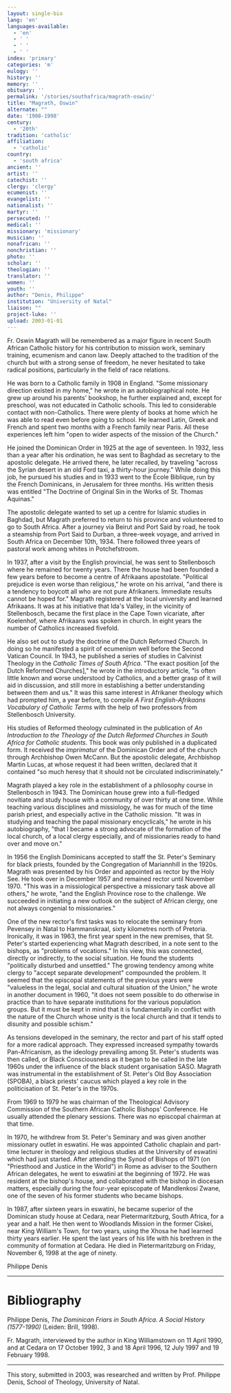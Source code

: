 ```yaml
---
layout: single-bio
lang: 'en'
languages-available:
  - 'en'
  - ' '
  - ' '
  - ' '
index: 'primary'
categories: 'm'
eulogy: ''
history: ''
memory: ''
obituary: ''
permalink: '/stories/southafrica/magrath-oswin/'
title: "Magrath, Oswin"
alternate: ""
date: '1908-1998'
century:
  - '20th'
tradition: 'catholic'
affiliation:
  - 'catholic'
country:
  - 'south africa'
ancient: ''
artist: ''
catechist: ''
clergy: 'clergy'
ecumenist: ''
evangelist: ''
nationalist: ''
martyr: ''
persecuted: ''
medical: ''
missionary: 'missionary'
musician: ''
nonafrican: ''
nonchristian: ''
photo: ''
scholar: ''
theologian: ''
translator: ''
women: ''
youth: ''
author: "Denis, Philippe"
institution: "University of Natal"
liaison: ""
project-luke: ''
upload: 2003-01-01
---
```




Fr. Oswin Magrath will be remembered as a major figure in  recent South African Catholic history for his contribution to mission work, seminary training, ecumenism and canon law. Deeply attached to the tradition of the church but with a strong sense of freedom, he never hesitated to take radical positions, particularly in the field of race relations.

He was born to a Catholic family in 1908 in England. "Some missionary direction existed in my home," he wrote in an autobiographical note. He grew up around his parents' bookshop, he further explained  and,  except for preschool, was not educated in Catholic schools. This led to considerable contact with non-Catholics. There were plenty of books at home which he was able to read even before going to school. He learned Latin, Greek and French and spent two months with a French family near Paris. All these experiences left him "open to wider aspects of the mission of the Church."

He joined the Dominican Order in 1925 at the age of seventeen. In 1932, less than a year after his ordination, he was sent to Baghdad as secretary to the apostolic delegate. He arrived there, he later recalled, by traveling "across the Syrian desert in an old Ford taxi, a thirty-hour journey." While doing this job, he pursued his studies and in 1933 went to the École Biblique, run by the French Dominicans, in Jerusalem for three months. His written thesis was entitled "The Doctrine of Original Sin in the Works of St. Thomas Aquinas."

The apostolic delegate wanted to set up a centre for Islamic studies in Baghdad, but Magrath preferred to return to his province and volunteered to go to South Africa. After a journey via Beirut and Port Said by road, he took a steamship from Port Said to Durban, a three-week voyage, and arrived in South Africa on December 10th, 1934. There followed three years of pastoral work among whites in Potchefstroom.

In 1937, after a visit by the English provincial, he was sent to Stellenbosch where he remained for twenty years. There the house had been founded a few years before to become a centre of Afrikaans apostolate. "Political prejudice is even worse than religious," he wrote on his arrival, "and there is a tendency to boycott all who are not pure Afrikaners. Immediate results cannot be hoped for." Magrath registered at the local university and learned Afrikaans. It was at his initiative that Ida's Valley, in the vicinity of Stellenbosch, became the first place in the Cape Town vicariate, after Koelenhof, where Afrikaans was spoken in church. In eight years the number of Catholics increased fivefold.

He also set out to study the doctrine of the Dutch Reformed Church. In doing so he manifested a spirit of ecumenism well before the Second Vatican Council. In 1943, he published a series of studies in Calvinist Theology in the *Catholic Times of South Africa*. "The exact position [of the Dutch Reformed Churches]," he wrote in the introductory article, "is often little known and worse understood by Catholics, and a better grasp of it will aid in discussion, and still more in establishing a better understanding between them and us." It was this same interest in Afrikaner theology which had prompted him, a year before, to compile *A First English-Afrikaans Vocabulary of Catholic Terms* with the help of two professors from Stellenbosch University.

His studies of Reformed theology culminated in the publication of *An Introduction to the Theology of the Dutch Reformed Churches in South Africa for Catholic students*. This book was only published in a duplicated form. It received the *imprimatur* of the Dominican Order and of the church through Archbishop Owen McCann. But the apostolic delegate, Archbishop Martin Lucas, at whose request it had been written, declared that it contained "so much heresy that it should not be circulated indiscriminately."

Magrath played a key role in the establishment of a philosophy course in Stellenbosch in 1943. The Dominican  house grew into a full-fledged novitiate and study house with a community of over thirty at one time. While teaching various disciplines and missiology, he was for much of the time parish priest, and especially active in the Catholic mission. "It was in studying and teaching the papal missionary encyclicals," he wrote in his autobiography, "that I became a strong advocate of the formation of the local church, of a local clergy especially, and of missionaries ready to hand over and move on."

In 1956 the English Dominicans accepted to staff the St. Peter's Seminary for black priests, founded by the Congregation of Mariannhill in the 1920s. Magrath was presented by his Order and appointed as rector by the Holy See. He took over in December 1957 and remained rector until November 1970. "This was in a missiological perspective a missionary task above all others," he wrote, "and the English Province rose to the challenge. We succeeded in initiating a new outlook on the subject of African clergy, one not always congenial to missionaries."

One of the new rector's first tasks was to relocate the seminary from Pevensey in Natal to Hammanskraal, sixty kilometres north of Pretoria. Ironically, it was in 1963, the first year spent in the new premises, that St. Peter's started experiencing what Magrath described, in a note sent to the bishops, as "problems of vocations." In his view, this was connected, directly or indirectly, to the social situation. He found the students "politically disturbed and unsettled." The growing tendency among white clergy to "accept separate development" compounded the problem. It seemed that the episcopal statements of the previous years were "valueless in the legal, social and cultural situation of the Union," he wrote in another document in 1960, "it does not seem possible to do otherwise in practice than to have separate institutions for the various population groups. But it must be kept in mind that it is fundamentally in conflict with the nature of the Church whose unity is the local church and that it tends to disunity and possible schism."

As tensions developed in the seminary, the rector and part of his staff opted for a more radical approach. They expressed increased sympathy towards Pan-Africanism, as the ideology prevailing among St. Peter's students was then called, or Black Consciousness as it began to be called in the late 1960s under the influence of the black student organisation SASO. Magrath was instrumental in the establishment of St. Peter's Old Boy Association (SPOBA), a black priests' caucus which played a key role in the politicisation of St. Peter's in the 1970s.

From 1969 to 1979 he was chairman of the Theological Advisory Commission of the Southern African Catholic Bishops' Conference. He usually attended the plenary sessions. There was no episcopal chairman at that time.

In 1970, he withdrew from St. Peter's Seminary and was given another missionary outlet in eswatini. He was appointed Catholic chaplain and part-time lecturer in theology and religious studies at the University of eswatini which had just started. After attending the Synod of Bishops of 1971 (on "Priesthood and Justice in the World") in Rome as adviser to the Southern African delegates, he went to eswatini at the beginning of 1972.  He was resident at the bishop's house, and collaborated with the bishop in diocesan matters, especially during the four-year episcopate of Mandlenkosi Zwane, one of the seven of his former students who became bishops.

In 1987, after sixteen years in eswatini, he became superior of the Dominican study house at Cedara, near Pietermaritzburg, South Africa, for a year and a half. He then went to Woodlands Mission in the former Ciskei, near King William's Town, for two years, using the Xhosa he had learned thirty years earlier. He spent the last years of his life with his brethren in the community of formation at Cedara.  He died in Pietermaritzburg on Friday, November 6, 1998 at the age of ninety.

Philippe Denis

---

# Bibliography

Philippe Denis, *The Dominican Friars in South Africa. A Social History (1577-1990)* (Leiden: Brill, 1998).

Fr. Magrath, interviewed by the author in King Williamstown on 11 April 1990, and at Cedara on 17 October 1992, 3 and 18 April 1996, 12 July 1997 and 19 February 1998.

---

This story, submitted in 2003, was researched and written by Prof. Philippe Denis, School of Theology, University of Natal.
